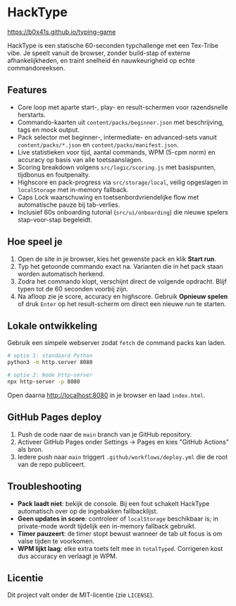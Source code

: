# HackType

https://b0x41s.github.io/typing-game

HackType is een statische 60-seconden typchallenge met een Tex-Tribe vibe. Je speelt vanuit de browser, zonder build-stap of externe afhankelijkheden, en traint snelheid én nauwkeurigheid op echte commandoreeksen.

## Features
- Core loop met aparte start-, play- en result-schermen voor razendsnelle herstarts.
- Commando-kaarten uit `content/packs/beginner.json` met beschrijving, tags en mock output.
- Pack selector met beginner-, intermediate- en advanced-sets vanuit `content/packs/*.json` en `content/packs/manifest.json`.
- Live statistieken voor tijd, aantal commands, WPM (5-cpm norm) en accuracy op basis van alle toetsaanslagen.
- Scoring breakdown volgens `src/logic/scoring.js` met basispunten, tijdbonus en foutpenalty.
- Highscore en pack-progress via `src/storage/local`, veilig opgeslagen in `localStorage` met in-memory fallback.
- Caps Lock waarschuwing en toetsenbordvriendelijke flow met automatische pauze bij tab-verlies.
- Inclusief 60s onboarding tutorial (`src/ui/onboarding`) die nieuwe spelers stap-voor-stap begeleidt.

## Hoe speel je
1. Open de site in je browser, kies het gewenste pack en klik **Start run**.
2. Typ het getoonde commando exact na. Varianten die in het pack staan worden automatisch herkend.
3. Zodra het commando klopt, verschijnt direct de volgende opdracht. Blijf typen tot de 60 seconden voorbij zijn.
4. Na afloop zie je score, accuracy en highscore. Gebruik **Opnieuw spelen** of druk `Enter` op het result-scherm om direct een nieuwe run te starten.

## Lokale ontwikkeling
Gebruik een simpele webserver zodat `fetch` de command packs kan laden.

```bash
# optie 1: standaard Python
python3 -m http.server 8080

# optie 2: Node http-server
npx http-server -p 8080
```

Open daarna [http://localhost:8080](http://localhost:8080) in je browser en laad `index.html`.

## GitHub Pages deploy
1. Push de code naar de `main` branch van je GitHub repository.
2. Activeer GitHub Pages onder Settings → Pages en kies "GitHub Actions" als bron.
3. Iedere push naar `main` triggert `.github/workflows/deploy.yml` die de root van de repo publiceert.

## Troubleshooting
- **Pack laadt niet**: bekijk de console. Bij een fout schakelt HackType automatisch over op de ingebakken fallbacklijst.
- **Geen updates in score**: controleer of `localStorage` beschikbaar is; in private-mode wordt tijdelijk een in-memory fallback gebruikt.
- **Timer pauzeert**: de timer stopt bewust wanneer de tab uit focus is om valse tijden te voorkomen.
- **WPM lijkt laag**: elke extra toets telt mee in `totalTyped`. Corrigeren kost dus accuracy en verlaagt je WPM.

## Licentie
Dit project valt onder de MIT-licentie (zie `LICENSE`).
